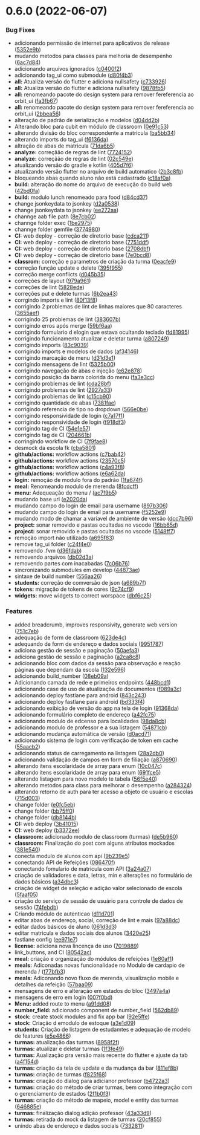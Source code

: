 # 0.6.0 (2022-06-07)


### Bug Fixes

*  adicionando permissão de internet para aplicativos de release ([5352e9b](https://github.com/ipti/br.ipti.tag.app/commit/5352e9ba0a8d4c9ff388a03cb9cc3657b904c80d))
*  mudando metodos para classes para melhoria de desempenho ([6ac7d84](https://github.com/ipti/br.ipti.tag.app/commit/6ac7d84e096086ab0451b6624d81e2c0203ef6fc))
* adicionando arquivos ignorados ([c0400f2](https://github.com/ipti/br.ipti.tag.app/commit/c0400f25b04cc032fbb59c9f7c252023448df38a))
* adicionando tag_ui como submodule ([d80f4b3](https://github.com/ipti/br.ipti.tag.app/commit/d80f4b3349cd8f22325afa21c21b302a49f7c047))
* **all:** Atualiza versão do flutter e adiciona nullsafety ([c733926](https://github.com/ipti/br.ipti.tag.app/commit/c733926eb8cfdc5adb6c3d7124705451379eed40))
* **all:** Atualiza versão do flutter e adiciona nullsafety ([9878fb5](https://github.com/ipti/br.ipti.tag.app/commit/9878fb52e1c309f25ee79c7f61a60567a691aa41))
* **all:** renomeando pacote do design system para remover fereferencia ao orbit_ui ([fa3fb67](https://github.com/ipti/br.ipti.tag.app/commit/fa3fb67a548ec98bcfed5f9c2a46d717c8ede498))
* **all:** renomeando pacote do design system para remover fereferencia ao orbit_ui ([2bbea56](https://github.com/ipti/br.ipti.tag.app/commit/2bbea56e6c7c1ab2a3a0b054fa0037f538cf1497))
* alteração de padrão de serialização e modelos ([d04dd2b](https://github.com/ipti/br.ipti.tag.app/commit/d04dd2b68398d56c09a36dadb507d550e107e8c9))
* Alterando bloc para cubit em módulo de classroom ([0e91c53](https://github.com/ipti/br.ipti.tag.app/commit/0e91c534123aecc4b0221f0a8d4ebfac0ea032e6))
* alterando divisão do bloc correspondente a matricula ([ba5bb34](https://github.com/ipti/br.ipti.tag.app/commit/ba5bb3461482375e7c737b4662a9cd3b0e307f95))
* alterando imports do tag_ui ([f6136da](https://github.com/ipti/br.ipti.tag.app/commit/f6136dad7157bc82e38b4506fc8cb69f8158d3e2))
* altração de abas de matricula ([71da6b5](https://github.com/ipti/br.ipti.tag.app/commit/71da6b5f012d0c9ea9afe835d0686e3759be1f4c))
* **analyze:** correçãão de regras de lint ([7724152](https://github.com/ipti/br.ipti.tag.app/commit/77241522690bd7e11884109d0741424db54883cc))
* **analyze:** correçãão de regras de lint ([02c549e](https://github.com/ipti/br.ipti.tag.app/commit/02c549e6f53cbf004e9f3f39c2dcefdf2037ca74))
* atualizando versão do gradle e kotlin ([405d7f6](https://github.com/ipti/br.ipti.tag.app/commit/405d7f69c35e02a703727370adf4f46c1b33e19e))
* atualizando versão flutter no arquivo de build automatico ([2b3c8fb](https://github.com/ipti/br.ipti.tag.app/commit/2b3c8fb0c7485c2703f970ed60844c9e6450bd31))
* bloqueando abas quando aluno não está cadastrado ([c18af0a](https://github.com/ipti/br.ipti.tag.app/commit/c18af0aa16ba3dd53cbcec254958175295a69f68))
* **build:** alteração do nome do arquivo de execução do build web ([42bd0fa](https://github.com/ipti/br.ipti.tag.app/commit/42bd0fa7c93adaa7fe07bb5a66401042b01cfced))
* **build:** modulo lunch renomeado para food ([d84cd37](https://github.com/ipti/br.ipti.tag.app/commit/d84cd37255b1f068f5d3802f2c0ed8aafb692413))
* change jsonkeydata to jsonkey ([d2a0538](https://github.com/ipti/br.ipti.tag.app/commit/d2a0538b1f250b3b621c6fffc4a16aabe0bc2d7d))
* change jsonkeydata to jsonkey ([ee272aa](https://github.com/ipti/br.ipti.tag.app/commit/ee272aa0055d5848c34268ce7bfabbdb546bb5e7))
* channge aab file path ([8e7cb02](https://github.com/ipti/br.ipti.tag.app/commit/8e7cb02d08ea747bdd26ce2cc90aa34fb5a71246))
* channge folder exec ([1be2975](https://github.com/ipti/br.ipti.tag.app/commit/1be297598883f25cbaa37f519d8bbdc2f4c6e6fc))
* channge folder gemfile ([3774980](https://github.com/ipti/br.ipti.tag.app/commit/3774980814823e5c3ac6edac300c43ab88cf72a0))
* **CI:** web deploy - correção de diretorio base ([cdca211](https://github.com/ipti/br.ipti.tag.app/commit/cdca211b147711ac8d2682fec1e0724808eb7858))
* **CI:** web deploy - correção de diretorio base ([7751ddf](https://github.com/ipti/br.ipti.tag.app/commit/7751ddffefcb103c247d92bb3ac0952c92ebbdad))
* **CI:** web deploy - correção de diretorio base ([2708dbf](https://github.com/ipti/br.ipti.tag.app/commit/2708dbf7228e2c7508ddc48dd39a6b05d2af0282))
* **CI:** web deploy - correção de diretorio base ([7e0bcd8](https://github.com/ipti/br.ipti.tag.app/commit/7e0bcd88b2150a9d6f65512cd7f6e0e3626e0d2a))
* **classrom:** correção e parametros de criação da turma ([0eacfe9](https://github.com/ipti/br.ipti.tag.app/commit/0eacfe9e2bd62ef7f2dbf7686a92b1965152017c))
* correção função update e delete ([395f955](https://github.com/ipti/br.ipti.tag.app/commit/395f9555d5d7fd71952b0148bd81b3501a74ecf8))
* correção merge conflicts ([d045b35](https://github.com/ipti/br.ipti.tag.app/commit/d045b35d033722d53d0f749ad239e1685a70a030))
* correções de layout ([979a961](https://github.com/ipti/br.ipti.tag.app/commit/979a961035afad806e70cc075423d75659a14ee1))
* correções de lint ([5828ede](https://github.com/ipti/br.ipti.tag.app/commit/5828ede2e7e3aaf3bd1b16fbb76ca0be9a1ba879))
* correções put e delete turmas ([6b2ea43](https://github.com/ipti/br.ipti.tag.app/commit/6b2ea436617e247af6ccdc65715821002bf1c8df))
* corrgindo imports e lint ([80f13f8](https://github.com/ipti/br.ipti.tag.app/commit/80f13f8ba98a1105943662025d04c6ef2d900573))
* corrigindo 2 problemas de lint de linhas maiores que 80 caracteres ([3655aef](https://github.com/ipti/br.ipti.tag.app/commit/3655aefaacf32c026d7f5284954e3aa722f2a29a))
* corrigindo 25 problemas de lint ([383607b](https://github.com/ipti/br.ipti.tag.app/commit/383607bd88184ccaa963f52f29f7200150aa1a16))
* corrigindo erros após merge ([59bf6aa](https://github.com/ipti/br.ipti.tag.app/commit/59bf6aac6d4cdad6dd12a0526305a3a8c7dc5f49))
* corrigindo formulario d elogin que estava ocultando teclado ([fd81995](https://github.com/ipti/br.ipti.tag.app/commit/fd81995407bed12254fc91329f91583262b22552))
* corrigindo funcionamento atualizar e deletar turma ([a807249](https://github.com/ipti/br.ipti.tag.app/commit/a80724993c1e453c87ddca17c319a5f369b47379))
* corrigindo imports ([83c9039](https://github.com/ipti/br.ipti.tag.app/commit/83c90392a77aff1e9bfed58ffcaf0a47855da6c3))
* corrigindo imports e modelos de dados ([af34146](https://github.com/ipti/br.ipti.tag.app/commit/af34146b1d6e2185fc96b4f4b411bc203eac9efc))
* corrigindo marcação de menu ([d31d3e1](https://github.com/ipti/br.ipti.tag.app/commit/d31d3e1e158f066560f01a89a226e20fb5c4d9cb))
* corrigindo mensagens de lint ([5325b00](https://github.com/ipti/br.ipti.tag.app/commit/5325b00e9625102e1f53b583d3e7b3c1117b20e3))
* corrigindo navegação de abas e injeção ([e62e878](https://github.com/ipti/br.ipti.tag.app/commit/e62e878dc871beddf607691bee8da2b52d09eeb5))
* corrigindo posição da barra colorida do menu ([fa3e3cc](https://github.com/ipti/br.ipti.tag.app/commit/fa3e3cc9924ba355832ad64a446b32edfb6b9377))
* corrigindo problemas de lint ([cda28bf](https://github.com/ipti/br.ipti.tag.app/commit/cda28bfc033d838029764d7e794d5a3f3e32573c))
* corrigindo problemas de lint ([2927a33](https://github.com/ipti/br.ipti.tag.app/commit/2927a3372518125b1dcce4d168ae91830aabee6f))
* corrigindo problemas de lint ([c15cb90](https://github.com/ipti/br.ipti.tag.app/commit/c15cb900df1c912d5b68d4c1d033649c6ff09875))
* corrigindo quantidade de abas ([7381fae](https://github.com/ipti/br.ipti.tag.app/commit/7381fae05053646bec9634e45dc1e65b4614776c))
* corrigindo referencia de tipo no dropdown ([566e0be](https://github.com/ipti/br.ipti.tag.app/commit/566e0be6d3209a6458d851427e4a0d83954d48a0))
* corrigindo responsividade de login ([c7a17f1](https://github.com/ipti/br.ipti.tag.app/commit/c7a17f197dc9a05b99c85ae8ff13087802bf56a8))
* corrigindo responsividade de login ([f918df3](https://github.com/ipti/br.ipti.tag.app/commit/f918df321a3173b6c4dbaadeada636eb652247d7))
* corrigindo tag de CI ([54e1e57](https://github.com/ipti/br.ipti.tag.app/commit/54e1e57b650dd77a191f792eb2b0fffd6e5c26bf))
* corrigindo tag de CI ([204661b](https://github.com/ipti/br.ipti.tag.app/commit/204661b5f53c67a1c98d1d6857908fd39423c0fc))
* corringindo workflow de CI ([7f9fae8](https://github.com/ipti/br.ipti.tag.app/commit/7f9fae8afeb967467d5f6b49d1ad37bbe270ff1e))
* desmock da escola fk ([cba5801](https://github.com/ipti/br.ipti.tag.app/commit/cba58018de7d8380d1395fe983787cf2470d6d02))
* **github/actions:** workflow actions ([c7bab42](https://github.com/ipti/br.ipti.tag.app/commit/c7bab42b9a424d6f607860198483f9fd6190dca7))
* **github/actions:** workflow actions ([23570c5](https://github.com/ipti/br.ipti.tag.app/commit/23570c50c6b35d36e01f4a0ce722ea47b0f5b228))
* **github/actions:** workflow actions ([c4a93f8](https://github.com/ipti/br.ipti.tag.app/commit/c4a93f854c4a710c0680312da9ef15167637a9cc))
* **github/actions:** workflow actions ([e6a62da](https://github.com/ipti/br.ipti.tag.app/commit/e6a62daabb197e95e963d77a89b6977aa0ace12a))
* **login:** remoção de modulo fora do padrão ([1fa674f](https://github.com/ipti/br.ipti.tag.app/commit/1fa674f808011048c2e4c56bc36fc5c154f27a9d))
* **meal:** Renomeando modulo de merenda ([8fcdcff](https://github.com/ipti/br.ipti.tag.app/commit/8fcdcff531b8cdc81fd4e38d8633c610dddc4327))
* **menu:** Adequeação do menu / ([ac7f9b5](https://github.com/ipti/br.ipti.tag.app/commit/ac7f9b5934dea1e4529262d519ab18635b4693a0))
* mudando base url ([e2020da](https://github.com/ipti/br.ipti.tag.app/commit/e2020da570dc122853b5f30f91ebabb562c872a4))
* mudando campo do login de email para username ([897b306](https://github.com/ipti/br.ipti.tag.app/commit/897b306838db6ffd0beca32c9d7347ce4840cfe8))
* mudando campo do login de email para username ([f5252e9](https://github.com/ipti/br.ipti.tag.app/commit/f5252e90375aa414002ada1ba19c836915f423ee))
* mudando modo de chamar a variavel de ambiente de versão ([dcc7b96](https://github.com/ipti/br.ipti.tag.app/commit/dcc7b96d62d8cbff9479543bb473f55680e417e8))
* **project:** sonar removido e pastas ocultadas no vscode ([16bb65d](https://github.com/ipti/br.ipti.tag.app/commit/16bb65d7425e371c567fb69f09ae2bd2b15b6010))
* **project:** sonar removido e pastas ocultadas no vscode ([5148ff7](https://github.com/ipti/br.ipti.tag.app/commit/5148ff730a7a0333a46e7acb602456cdf1611c07))
* remoção import não utilizado ([a695f83](https://github.com/ipti/br.ipti.tag.app/commit/a695f839bf9ce97737ff362569659c6f4e3b4be4))
* remove tag_ui folder ([c24f4e0](https://github.com/ipti/br.ipti.tag.app/commit/c24f4e078eff1020d2b1c9339415a91479026228))
* removendo .fvm ([d36fdab](https://github.com/ipti/br.ipti.tag.app/commit/d36fdabd26775e06212ddcab22bf8c7a8f63935e))
* removendo arquivos ([db02d3a](https://github.com/ipti/br.ipti.tag.app/commit/db02d3a617b7397b8ba7e1a998e968da8817ec13))
* removendo partes com inacabadas ([7c06b76](https://github.com/ipti/br.ipti.tag.app/commit/7c06b769e0534f099e3144cc981ff7360cb5faed))
* sincronizando submodules em develop ([44873ae](https://github.com/ipti/br.ipti.tag.app/commit/44873aeb6a153f6924d7975f66602cdb62cc77d0))
* sintaxe de build number ([556aa26](https://github.com/ipti/br.ipti.tag.app/commit/556aa268f80f9d596e342a4ba360b93be35ac454))
* **students:** correção de comversão de json ([a689b7f](https://github.com/ipti/br.ipti.tag.app/commit/a689b7fbc934945c3e1fc004c4f5a8096120f994))
* **tokens:** migração de tokens de cores ([9c74cf9](https://github.com/ipti/br.ipti.tag.app/commit/9c74cf94efea5e63740be7c5471eaf305f2cf98b))
* **widgets:** move widgets to correct worspace ([dbf6c25](https://github.com/ipti/br.ipti.tag.app/commit/dbf6c25a8ea0a081d86f7d2f1b16828aecda1932))


### Features

* added breadcrumb, improves responsivity, generate web version ([751c7eb](https://github.com/ipti/br.ipti.tag.app/commit/751c7eb25f88f700431fa5dfc88ee2cfc01d5306))
* adequação de form de classroom ([623de4c](https://github.com/ipti/br.ipti.tag.app/commit/623de4cced7577e20bd4b566e7659ba007c41a9f))
* adequando de form de endereço e dados sociais ([9951787](https://github.com/ipti/br.ipti.tag.app/commit/99517870da62b8fe127de8de3a39b71b8ac6feda))
* adiciona gestão de sessão e paginação ([50aefa3](https://github.com/ipti/br.ipti.tag.app/commit/50aefa39191b184b4bdd7e2e3638a3745949c964))
* adiciona gestão de sessão e paginação ([a2ca8c8](https://github.com/ipti/br.ipti.tag.app/commit/a2ca8c8f7d2ab7d0a3868ca76c46b1dbbc8c0a29))
* adicionando bloc com dados da sessão para observação e reação páginas que dependam da escola ([132e596](https://github.com/ipti/br.ipti.tag.app/commit/132e5964f1f234e17e9fcea09c661e9fbf32854f))
* adicionando build_number ([08eb09a](https://github.com/ipti/br.ipti.tag.app/commit/08eb09a9085620b3c4c97dfc99e13407727e6664))
* Adicionando camada de rede e primeiros endpoints ([448bcd1](https://github.com/ipti/br.ipti.tag.app/commit/448bcd1bf6770f36fef97ee58f08bee705fc1f13))
* adicionando case de uso de atualizaçõa de documentos ([f089a3c](https://github.com/ipti/br.ipti.tag.app/commit/f089a3c443e5c81d4314e0bf0648f5c53aa129a8))
* adicionando deploy fastlane para android ([843c243](https://github.com/ipti/br.ipti.tag.app/commit/843c2432103e0f5dedf8a5388b8793411bd0fe1f))
* adicionando deploy fastlane para android ([bd333f4](https://github.com/ipti/br.ipti.tag.app/commit/bd333f49b483e4eec8371dd5e26d8f6a9a7cc371))
* adicionando exibição de versão do app na tela de login ([91368da](https://github.com/ipti/br.ipti.tag.app/commit/91368da7b447daf2411a8c6246a40b36b32bfdfa))
* adicionando formulário completo de endereço ([a42fc75](https://github.com/ipti/br.ipti.tag.app/commit/a42fc75b272962616f973eca7c54a6db02c57226))
* adicionando modulo de edcenso para localidades ([98da8cb](https://github.com/ipti/br.ipti.tag.app/commit/98da8cb5b272fd20de2d91c1c8133fcc26db4312))
* adicionando modulo de professor e a sua listagem ([54871cb](https://github.com/ipti/br.ipti.tag.app/commit/54871cbc20eeaa25e5af9ab76c71c12bf6bdc1be))
* adicionando mudança automática de versão ([d0acd71](https://github.com/ipti/br.ipti.tag.app/commit/d0acd719a3832a1063539f234ac46e7d5b9faa64))
* adicionando sistema de login com verificação de token em cache ([55aacb2](https://github.com/ipti/br.ipti.tag.app/commit/55aacb20bca9dfd1c5641b7954552da53a884c1d))
* adicionando status de carregamento na listagem ([28a2db0](https://github.com/ipti/br.ipti.tag.app/commit/28a2db091ee741ecad54cd39d95c5e434509e0c3))
* adicionando validação de campos em form de filiação ([a870690](https://github.com/ipti/br.ipti.tag.app/commit/a870690ca7b49653dc8307127c5327ca25c51d54))
* alterando itens escolaridade de array para enum ([10c047c](https://github.com/ipti/br.ipti.tag.app/commit/10c047c40f8a80e6cc5155cb348c663d89f6c09f))
* alterando itens escolaridade de array para enum ([691fce5](https://github.com/ipti/br.ipti.tag.app/commit/691fce541c097eb04b417ef2d096aacb58bac3a8))
* alterando listagem para novo modelo te tabela ([56f5e40](https://github.com/ipti/br.ipti.tag.app/commit/56f5e40f38a3c928bdeae347913c99259766045d))
* alterando metodos para class para melhorar o desempenho ([a284324](https://github.com/ipti/br.ipti.tag.app/commit/a284324cc0b5df12f0f9ca180ffb7ea814559df5))
* alterando retorno de auth para ter acesso a objeto de usuário e escolas ([715d003](https://github.com/ipti/br.ipti.tag.app/commit/715d003d613c073bcb42e05ae4cd27f3d05a5193))
* change folder ([e0fc5eb](https://github.com/ipti/br.ipti.tag.app/commit/e0fc5eb3454121c622efcdee8d66e728c1f1b91f))
* change folder ([bb75ff0](https://github.com/ipti/br.ipti.tag.app/commit/bb75ff0330d9f600989c0b67c042e79381117cfb))
* change folder ([db8144b](https://github.com/ipti/br.ipti.tag.app/commit/db8144b34c5bf462195b5dc37e4618a5e1acf052))
* **CI:** web deploy ([3b41015](https://github.com/ipti/br.ipti.tag.app/commit/3b410158a11d4c10ec33f6b7e861c51cad7e8263))
* **CI:** web deploy ([b3372ee](https://github.com/ipti/br.ipti.tag.app/commit/b3372ee21249ba827134d336bbb13983c5f6127d))
* **classroom:** adicionado modulo de classroom (turmas) ([de5b960](https://github.com/ipti/br.ipti.tag.app/commit/de5b960d1aa12f74bed47021cf65bb5a9b0e4ef1))
* **classroom:** Finalização do post com alguns atributos mockados ([381e540](https://github.com/ipti/br.ipti.tag.app/commit/381e5408fd4a2d3a56d8e4d74f9787cb958c9583))
* conecta modulo de alunos com api ([9b239e5](https://github.com/ipti/br.ipti.tag.app/commit/9b239e54dd860bd7afd31275b923e3d47ab19855))
* conectando API de Refeições ([086470f](https://github.com/ipti/br.ipti.tag.app/commit/086470f81e2626cd7578e4941a553eaad265ae17))
* conectando fomulario de matricula com API ([3a24a07](https://github.com/ipti/br.ipti.tag.app/commit/3a24a07dd44ca03db00e6fe783cbfe3b8b80f7f0))
* criação de validadores e data, letras, min e alterações no formulário de dados básicos ([a34dbc3](https://github.com/ipti/br.ipti.tag.app/commit/a34dbc3d257eb2fa1cf96d4e9239cfd78fc69c99))
* criação de widget de seleção e adição valor selecionado de escola ([5faaf05](https://github.com/ipti/br.ipti.tag.app/commit/5faaf05fc697d0943da82b397f97720f2a522810))
* criação do serviço de sessão de usuário para controle de dados de sessão ([74febdb](https://github.com/ipti/br.ipti.tag.app/commit/74febdb0146303fee5f62512b4faf42c485828f4))
* Criando módulo de autenticao ([d11d701](https://github.com/ipti/br.ipti.tag.app/commit/d11d7019316b7ee4147b18ed6e4b0c89c61c9519))
* editar abas de endereço, social, correção de lint e mais ([97a88dc](https://github.com/ipti/br.ipti.tag.app/commit/97a88dc678f0d5ed254444c7a50b5f69c7fd90a7))
* editar dados básicos de aluno ([061d3d3](https://github.com/ipti/br.ipti.tag.app/commit/061d3d3fc752baad8b9003161ec1749e99377f3c))
* editar matricula e dados sociais dos alunos ([3420e25](https://github.com/ipti/br.ipti.tag.app/commit/3420e25fc3f60db17365c81cdfc24b00d09da355))
* fastlane config ([ee971e7](https://github.com/ipti/br.ipti.tag.app/commit/ee971e70e83635c1bfc8cee1588489f7aaa286bb))
* **license:** adiciona nova lincença de uso ([7019889](https://github.com/ipti/br.ipti.tag.app/commit/701988993651ff534db69b66f5acf7f8cbd4823e))
* link_buttons, and CI ([80542ac](https://github.com/ipti/br.ipti.tag.app/commit/80542ac92041349e190652d661e5773661eb5187))
* **meal:** criação e organização do módulos de refeições ([1e80af1](https://github.com/ipti/br.ipti.tag.app/commit/1e80af1d34e0b46948f8712020889e9090fb29dc))
* **meals:** Adiconadas novas funcionalidade no Modulo de cardapio de merenda / ([f77bfb3](https://github.com/ipti/br.ipti.tag.app/commit/f77bfb3da10e4053f754419ae868c07195373b25))
* **meals:** Adiconando novo fluxo de merenda, visualização mobile e detalhes da refeição ([57baa09](https://github.com/ipti/br.ipti.tag.app/commit/57baa094cdb554a6cdd8e3bd2110ffed178dafc9))
* mensagens de erro e alteração em estados do bloc ([3497a4a](https://github.com/ipti/br.ipti.tag.app/commit/3497a4ac440e6c0399300dab4237d62b2fc5d48f))
* mensagens de erro em login ([007f0bd](https://github.com/ipti/br.ipti.tag.app/commit/007f0bda6c4c93ba699ec6f6ec851e1174130ea0))
* **Menu:** added route to menu ([a91dd08](https://github.com/ipti/br.ipti.tag.app/commit/a91dd08d8efc79a45499de93c3595702175eb64c))
* **number_field:** adicionado component de number_field ([562db89](https://github.com/ipti/br.ipti.tag.app/commit/562db894325e558aedb1ddc16aecf89a1cea3ec0))
* **stock:** create stock modules and fix app bar ([92e5ffe](https://github.com/ipti/br.ipti.tag.app/commit/92e5ffef977d1f40c4e6e03427dacec2e3ac2b8d))
* **stock:** Criação d emodulo de estoque ([a3e1d09](https://github.com/ipti/br.ipti.tag.app/commit/a3e1d0939cb148565c068c446c8822a982a7f7ea))
* **students:** Criação de listagem de estudamtes e adequação de modelo de features ([e5e4866](https://github.com/ipti/br.ipti.tag.app/commit/e5e486630734435905deb28091788768d143c255))
* **turmas:** atualização das turmas ([8958f2f](https://github.com/ipti/br.ipti.tag.app/commit/8958f2f9f0436aa2b9c44ea357a5033c2b972ceb))
* **turmas:** atualizar e deletar turmas ([1f3fe49](https://github.com/ipti/br.ipti.tag.app/commit/1f3fe49dbad39dc44995111dbab94bc7be02a26f))
* **turmas:** Aualização pra versão mais recente do flutter e ajuste da tab ([a4f154d](https://github.com/ipti/br.ipti.tag.app/commit/a4f154d6f4d64a8322918ac27cc4269a856f4e86))
* **turmas:** criação da tela de update e da mudança da bar ([811ef8b](https://github.com/ipti/br.ipti.tag.app/commit/811ef8b5c39f8fd7346db67845bd82dac1a0c3ab))
* **turmas:** criação de turmas ([f825f68](https://github.com/ipti/br.ipti.tag.app/commit/f825f68545b94935c2f4e3875223160e8eba1a34))
* **turmas:** criação do dialog para adicianor professor ([b4722a3](https://github.com/ipti/br.ipti.tag.app/commit/b4722a361a24153cf3518125a8b531e669b54772))
* **turmas:** criação do método de criar turmas, bem como integração com o gerenciamento de estados ([2f1b0f3](https://github.com/ipti/br.ipti.tag.app/commit/2f1b0f35adbe8ebc51a1ce923fcc13f32ec80b97))
* **turmas:** criação do método de mapeio, model e entity das turmas ([646885e](https://github.com/ipti/br.ipti.tag.app/commit/646885e269da880f905881fc8ac784fe0464290e))
* **turmas:** finalização dialog adição professor ([43a33d9](https://github.com/ipti/br.ipti.tag.app/commit/43a33d9e52dc5a2816236a8f6d97a63078c7b6e9))
* **turmas:** retirada do mock da listagem de turmas ([20cf855](https://github.com/ipti/br.ipti.tag.app/commit/20cf8550bf61e76c0ae01bafb5dc3620816ee4b0))
* unindo abas de endereço e dados sociais ([7332811](https://github.com/ipti/br.ipti.tag.app/commit/73328114e5d4fa4c2de9526264b88bf90d767d35))



